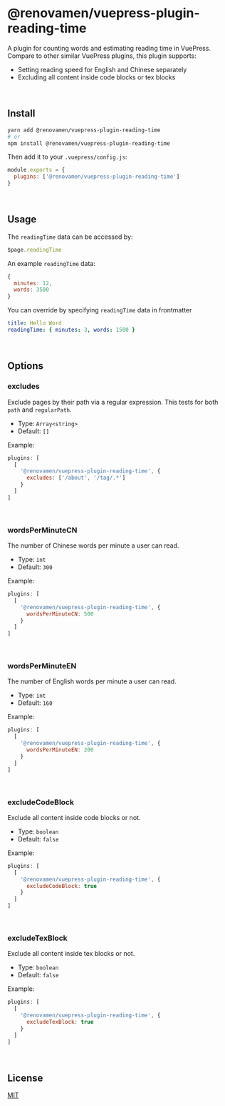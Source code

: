 # @renovamen/vuepress-plugin-reading-time

A plugin for counting words and estimating reading time in VuePress. Compare to other similar VuePress plugins, this plugin supports:

- Setting reading speed for English and Chinese separately
- Excluding all content inside code blocks or tex blocks


&nbsp;

## Install

```bash
yarn add @renovamen/vuepress-plugin-reading-time
# or
npm install @renovamen/vuepress-plugin-reading-time
```

Then add it to your `.vuepress/config.js`:

```js
module.exports = {
  plugins: ['@renovamen/vuepress-plugin-reading-time']
}
```


&nbsp;

## Usage

The `readingTime` data can be accessed by:

```js
$page.readingTime
```

An example `readingTime` data:

```js
{
  minutes: 12,
  words: 3500
}
```

You can override by specifying `readingTime` data in frontmatter

```yaml
title: Hello Word
readingTime: { minutes: 3, words: 1500 }
```


&nbsp;

## Options

### excludes

Exclude pages by their path via a regular expression. This tests for both `path`
and `regularPath`.

- Type: `Array<string>`
- Default: `[]`

Example:

```js
plugins: [
  [
    '@renovamen/vuepress-plugin-reading-time', {
      excludes: ['/about', '/tag/.*']
    }
  ]
]
```

&nbsp;

### wordsPerMinuteCN

The number of Chinese words per minute a user can read.

- Type: `int`
- Default: `300`

Example:

```js
plugins: [
  [
    '@renovamen/vuepress-plugin-reading-time', {
      wordsPerMinuteCN: 500
    }
  ]
]
```

&nbsp;

### wordsPerMinuteEN

The number of English words per minute a user can read.

- Type: `int`
- Default: `160`

Example:

```js
plugins: [
  [
    '@renovamen/vuepress-plugin-reading-time', {
      wordsPerMinuteEN: 200
    }
  ]
]
```

&nbsp;

### excludeCodeBlock

Exclude all content inside code blocks or not.

- Type: `boolean`
- Default: `false`

Example:

```js
plugins: [
  [
    '@renovamen/vuepress-plugin-reading-time', {
      excludeCodeBlock: true
    }
  ]
]
```

&nbsp;

### excludeTexBlock

Exclude all content inside tex blocks or not.

- Type: `boolean`
- Default: `false`

Example:

```js
plugins: [
  [
    '@renovamen/vuepress-plugin-reading-time', {
      excludeTexBlock: true
    }
  ]
]
```

&nbsp;

## License

[MIT](LICENSE)

